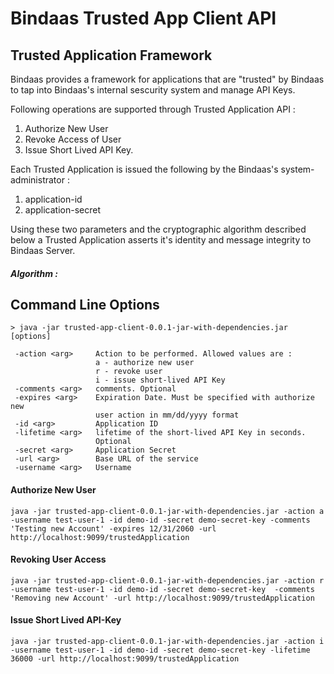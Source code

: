 Bindaas Trusted App Client API
==============================


## Trusted Application Framework
Bindaas provides a framework for applications that are "trusted" by Bindaas to tap into Bindaas's internal sescurity system
and manage API Keys. 

Following operations are supported through Trusted Application API :
1. Authorize New User
2. Revoke Access of User
3. Issue Short Lived API Key.

Each Trusted Application is issued the following by the Bindaas's system-administrator :
1. application-id
2. application-secret

Using these two parameters and the cryptographic algorithm described below a Trusted Application asserts it's identity
and message integrity to Bindaas Server.

##### Algorithm :
 


## Command Line Options
```
> java -jar trusted-app-client-0.0.1-jar-with-dependencies.jar [options]

 -action <arg>     Action to be performed. Allowed values are :
                   a - authorize new user
                   r - revoke user
                   i - issue short-lived API Key
 -comments <arg>   comments. Optional
 -expires <arg>    Expiration Date. Must be specified with authorize new
                   user action in mm/dd/yyyy format
 -id <arg>         Application ID
 -lifetime <arg>   lifetime of the short-lived API Key in seconds.
                   Optional
 -secret <arg>     Application Secret
 -url <arg>        Base URL of the service
 -username <arg>   Username
```
#### Authorize New User

```
java -jar trusted-app-client-0.0.1-jar-with-dependencies.jar -action a -username test-user-1 -id demo-id -secret demo-secret-key -comments 'Testing new Account' -expires 12/31/2060 -url http://localhost:9099/trustedApplication
```

#### Revoking User Access

```
java -jar trusted-app-client-0.0.1-jar-with-dependencies.jar -action r -username test-user-1 -id demo-id -secret demo-secret-key  -comments 'Removing new Account' -url http://localhost:9099/trustedApplication
```

#### Issue Short Lived API-Key 
```
java -jar trusted-app-client-0.0.1-jar-with-dependencies.jar -action i -username test-user-1 -id demo-id -secret demo-secret-key -lifetime 36000 -url http://localhost:9099/trustedApplication
```
